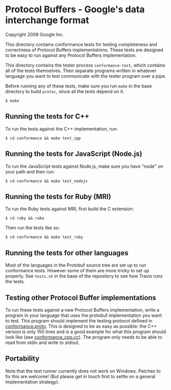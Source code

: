 Protocol Buffers - Google's data interchange format
===================================================

Copyright 2008 Google Inc.

This directory contains conformance tests for testing completeness and
correctness of Protocol Buffers implementations.  These tests are designed
to be easy to run against any Protocol Buffers implementation.

This directory contains the tester process `conformance-test`, which
contains all of the tests themselves.  Then separate programs written
in whatever language you want to test communicate with the tester
program over a pipe.

Before running any of these tests, make sure you run `make` in the base
directory to build `protoc`, since all the tests depend on it.

    $ make

Running the tests for C++
-------------------------

To run the tests against the C++ implementation, run:

    $ cd conformance && make test_cpp

Running the tests for JavaScript (Node.js)
------------------------------------------

To run the JavaScript tests against Node.js, make sure you have "node"
on your path and then run:

    $ cd conformance && make test_nodejs

Running the tests for Ruby (MRI)
--------------------------------

To run the Ruby tests against MRI, first build the C extension:

    $ cd ruby && rake

Then run the tests like so:

    $ cd conformance && make test_ruby

Running the tests for other languages
-------------------------------------

Most of the languages in the Protobuf source tree are set up to run
conformance tests.  However some of them are more tricky to set up
properly.  See `tests.sh` in the base of the repository to see how
Travis runs the tests.

Testing other Protocol Buffer implementations
---------------------------------------------

To run these tests against a new Protocol Buffers implementation, write a
program in your language that uses the protobuf implementation you want
to test.  This program should implement the testing protocol defined in
[conformance.proto](https://github.com/protocolbuffers/protobuf/blob/master/conformance/conformance.proto).
This is designed to be as easy as possible: the C++ version is only
150 lines and is a good example for what this program should look like
(see [conformance_cpp.cc](https://github.com/protocolbuffers/protobuf/blob/master/conformance/conformance_cpp.cc)).
The program only needs to be able to read from stdin and write to stdout.

Portability
-----------

Note that the test runner currently does not work on Windows.  Patches
to fix this are welcome!  (But please get in touch first to settle on
a general implementation strategy).
